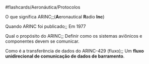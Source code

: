 #flashcards/Aeronáutica/Protocolos

O que significa ARINC;;(**A**eronautical **R**adio **Inc**)
<!--SR:!2025-05-26,132,290-->

Quando ARINC foi publicado;; Em 1977
<!--SR:!2025-01-18,60,310-->

Qual o propósito do ARINC;; Definir como os sistemas aviônicos e componentes devem se comunicar.
<!--SR:!2025-01-18,60,310-->

Como é a transferência de dados do ARINC-429 (fluxo);; Um **fluxo unidirecional de comunicação de dados de barramento**.
<!--SR:!2025-01-18,60,310-->

